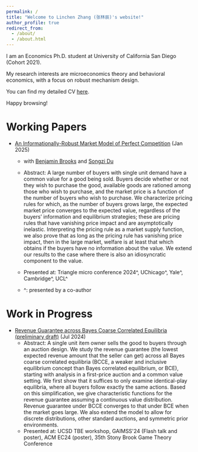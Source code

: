 ```yaml
---
permalink: /
title: "Welcome to Linchen Zhang (张林辰)'s website!"
author_profile: true
redirect_from: 
  - /about/
  - /about.html
---
```


I am an Economics Ph.D. student at University of California San Diego (Cohort 2021). 

My research interests are microeconomics theory and behavioral economics, with a focus on robust mechanism design. 

You can find my detailed CV [here](/files/Linchen_Zhang_CV_2024.pdf).

Happy browsing!

Working Papers
======
* [An Informationally-Robust Market Model of Perfect Competition](/files/bdz_market.pdf) (Jan 2025)
  * with [Benjamin Brooks](https://www.benjaminbrooks.net/) and [Songzi Du](https://econweb.ucsd.edu/~sodu/)
  * Abstract: A large number of buyers with single unit demand have a common value for a good being sold. Buyers decide whether or not they wish to purchase the good, available goods are rationed among those who wish to purchase, and the market price is a function of the number of buyers who wish to purchase. We characterize pricing rules for which, as the number of buyers grows large, the expected market price converges to the expected value, regardless of the buyers’ information and equilibrium strategies; these are pricing rules that have vanishing price impact and are asymptotically inelastic. Interpreting the pricing rule as a market supply function, we also prove that as long as the pricing rule has vanishing price impact, then in the large market, welfare is at least that which obtains if the buyers have no information about the value. We extend our results to the case where there is also an idiosyncratic component to the value.

  * Presented at: Triangle micro conference 2024^, UChicago^, Yale^, Cambridge^, UCL^
  * ^: presented by a co-author

Work in Progress
======
* [Revenue Guarantee across Bayes Coarse Correlated Equilibria (preliminary draft)](/files/RG_BCCE_Linchen_Zhang.pdf) (Jul 2024)
  * Abstract: A single unit item owner sells the good to buyers through an auction design. We study the revenue guarantee (the lowest expected revenue amount that the seller can get) across all Bayes coarse correlated equilibria (BCCE, a weaker and inclusive equilibrium concept than Bayes correlated equilibrium, or BCE), starting with analysis in a first-price auction and a common value setting. We first show that it suffices to only examine identical-play equilibria, where all buyers follow exactly the same actions. Based on this simplification, we give characteristic functions for the revenue guarantee assuming a continuous value distribution. Revenue guarantee under BCCE converges to that under BCE when the market goes large. We also extend the model to allow for discrete distributions, other standard auctions, and symmetric prior environments.
  * Presented at: UCSD TBE workshop, GAIMSS'24 (Flash talk and poster), ACM EC24 (poster), 35th Stony Brook Game Theory Conference
  



